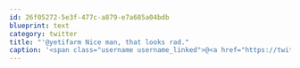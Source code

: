 ```yaml
---
id: 26f05272-5e3f-477c-a879-e7a685a04bdb
blueprint: text
category: twitter
title: "'@yetifarm Nice man, that looks rad."
caption: '<span class="username username_linked">@<a href="https://twitter.com/yetifarm" title="Yeti Farm Animation">yetifarm</a></span> Nice man, that looks rad.'
---
```

